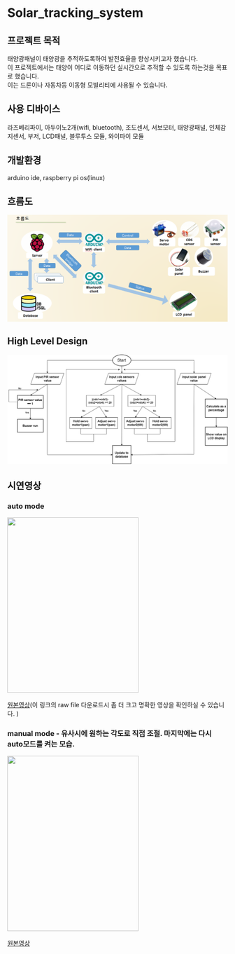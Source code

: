 # Solar_tracking_system
## 프로젝트 목적
태양광패널이 태양광을 추적하도록하여 발전효율을 향상시키고자 했습니다.<br/> 
이 프로젝트에서는 태양이 어디로 이동하던 실시간으로 추적할 수 있도록 하는것을 목표로 했습니다.<br/> 
이는 드론이나 자동차등 이동형 모빌리티에 사용될 수 있습니다.
## 사용 디바이스
라즈베리파이, 아두이노2개(wifi, bluetooth), 조도센서, 서보모터, 태양광패널, 인체감지센서, 부저, LCD패널, 블루투스 모듈, 와이파이 모듈
## 개발환경
arduino ide, raspberry pi os(linux)
## 흐름도
<img src="./image_video/Solar_flow.png">

## High Level Design
<img src="./image_video/solar_HLD.png">

## 시연영상
### auto mode
<img src="./image_video/solar_tracking_auto.gif" width=300 height=400>

[원본영상](https://github.com/BrotherHwan/Solar_tracking_system/blob/main/image_video/solar_tracking_auto.mp4)(이 링크의 raw file 다운로드시 좀 더 크고 명확한 영상을 확인하실 수 있습니다. )

### manual mode - 유사시에 원하는 각도로 직접 조절. 마지막에는 다시 auto모드를 켜는 모습.
<img src="./image_video/solar_tracking_manual.gif" width=300 height=400>

[원본영상](https://github.com/BrotherHwan/Solar_tracking_system/blob/main/image_video/solar_tracking_manual.mp4)









